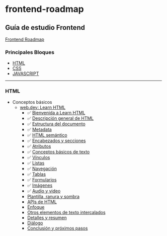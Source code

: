 # frontend-roadmap

## Guía de estudio Frontend
[Frontend Roadmap](https://roadmap.sh/frontend)

### Principales Bloques
- [HTML](html/html.md)
- [CSS](https://es.wikipedia.org/wiki/CSS)
- [JAVASCRIPT](https://es.wikipedia.org/wiki/JavaScript)
---
### HTML
- Conceptos básicos
  - [web.dev: Learn HTML](https://web.dev/learn/html)
    - ✅ [Bienvenida a Learn HTML](https://web.dev/learn/html/welcome?hl=es)
    - ✅ [Descripción general de HTML](https://web.dev/learn/html/overview?hl=es)
    - ✅ [Estructura del documento](https://web.dev/learn/html/document-structure?hl=es)
    - ✅ [Metadata](https://web.dev/learn/html/metadata?hl=es)
    - ✅ [HTML semántico](https://web.dev/learn/html/semantic-html?hl=es)
    - ✅ [Encabezados y secciones](https://web.dev/learn/html/headings-and-sections?hl=es)
    - ✅ [Atributos](https://web.dev/learn/html/attributes?hl=es)
    - ✅ [Conceptos básicos de texto](https://web.dev/learn/html/text-basics?hl=es)
    - ✅ [Vínculos](https://web.dev/learn/html/links?hl=es)
    - ✅ [Listas](https://web.dev/learn/html/lists?hl=es)
    - ✅ [Navegación](https://web.dev/learn/html/navigation?hl=es)
    - ✅ [Tablas](https://web.dev/learn/html/tables?hl=es)
    - ✅ [Formularios](https://web.dev/learn/html/forms?hl=es)
    - ✅ [Imágenes](https://web.dev/learn/html/images?hl=es)
    - ✅ [Audio y video](https://web.dev/learn/html/audio-video?hl=es)
    - [Plantilla, ranura y sombra](https://web.dev/learn/html/template?hl=es)
    - [APIs de HTML](https://web.dev/learn/html/apis?hl=es)
    - [Enfoque](https://web.dev/learn/html/focus?hl=es)
    - [Otros elementos de texto intercalados](https://web.dev/learn/html/inline-text?hl=es)
    - [Detalles y resumen](https://web.dev/learn/html/details?hl=es)
    - [Diálogo](https://web.dev/learn/html/dialog?hl=es)
    - [Conclusión y próximos pasos](https://web.dev/learn/html/conclusion?hl=es)
   
      
